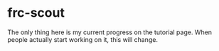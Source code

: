 # frc-scout
The only thing here is my current progress on the tutorial page. When people actually start working on it, this will change.
